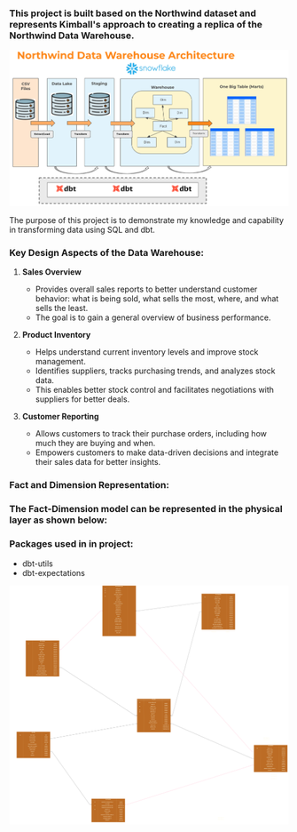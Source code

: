 ### This project is built based on the Northwind dataset and represents Kimball's approach to creating a replica of the Northwind Data Warehouse.

![Input Schema](assets/architecture_v1.png)

The purpose of this project is to demonstrate my knowledge and capability in transforming data using SQL and dbt.

### Key Design Aspects of the Data Warehouse:

1. **Sales Overview**

   - Provides overall sales reports to better understand customer behavior: what is being sold, what sells the most, where, and what sells the least.
   - The goal is to gain a general overview of business performance.

2. **Product Inventory**

   - Helps understand current inventory levels and improve stock management.
   - Identifies suppliers, tracks purchasing trends, and analyzes stock data.
   - This enables better stock control and facilitates negotiations with suppliers for better deals.

3. **Customer Reporting**
   - Allows customers to track their purchase orders, including how much they are buying and when.
   - Empowers customers to make data-driven decisions and integrate their sales data for better insights.

### Fact and Dimension Representation:

### The Fact-Dimension model can be represented in the physical layer as shown below:

### Packages used in in project:

- dbt-utils
- dbt-expectations

![Fact-Dimension Model](assets/northwind_physical.png)
